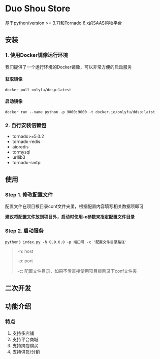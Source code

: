 # Duo Shou Store

基于python(version >= 3.7)和Tornado 6.x的SAAS购物平台

## 安装

### 1. 使用Docker镜像运行环境
我们提供了一个运行环境的Docker镜像，可以非常方便的启动服务
#### 获取镜像
```shell script
docker pull onlyfu/ddsp:latest
```
#### 启动镜像
```shell script
docker run --name python -p 9000:9000 -t docker.io/onlyfu/ddsp:latst
```

### 2. 自行安装信赖包

- tornado>=5.0.2
- tornado-redis
- aioredis
- tormysql
- urllib3
- tornado-smtp

## 使用
### Step 1. 修改配置文件
配置文件在项目根目录conf文件夹里，根据配置内容填写相关数据项即可

**建议将配置文件放到项目外，启动时使用-c参数来指定配置文件目录**

### Step 2. 启动服务
```shell script
python3 index.py -h 0.0.0.0 -p 端口号 -c '配置文件目录路径'
```
> -h: host
>
> -p: port
>
>-c: 配置文件目录，如果不传直接使用项目根目录下conf文件夹

## 二次开发

## 功能介绍

### 特点
1. 支持多店铺
2. 支持平台商城
3. 支持跨店购买
4. 支持供货/分销
